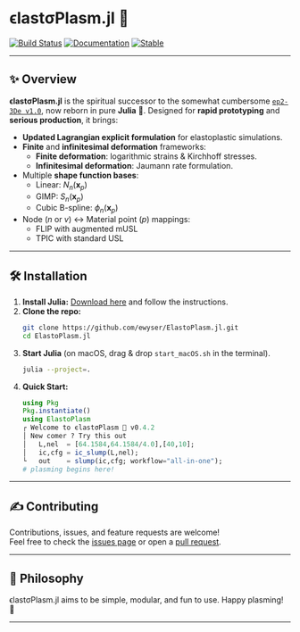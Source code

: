 # ϵlastσPlasm.jl 👻

[![Build Status](https://github.com/ewyser/ElastoPlasm.jl/workflows/CI/badge.svg)](https://github.com/ewyser/ElastoPlasm.jl/actions)
[![Documentation](https://github.com/ewyser/ElastoPlasm.jl/actions/workflows/docs.yaml/badge.svg)](https://github.com/ewyser/ElastoPlasm.jl/actions/workflows/docs.yaml)
[![Stable](https://img.shields.io/badge/docs-stable-blue.svg)](https://ewyser.github.io/ElastoPlasm.jl/stable)

<!--
[![](https://img.shields.io/badge/NVIDIA-CUDA-green.svg?logo=nvidia)](https://developer.nvidia.com/cuda-toolkit)
[![](https://img.shields.io/badge/AMD-ROCm-red.svg?logo=amd)](https://www.amd.com/en/products/software/rocm.html)
[![Stable](https://img.shields.io/badge/docs-stable-blue.svg)](https://juliaci.github.io/PkgTemplates.jl/stable)
[![](https://img.shields.io/badge/docs-stable-blue.svg?logo=quicklook)](https://github.com/LandslideSIM/MaterialPointSolver.jl/wiki)
[![](https://img.shields.io/badge/version-v0.3.0-926116)]()

[![](https://img.shields.io/badge/Intel-oneAPI-blue.svg?logo=intel)](https://www.intel.com/content/www/us/en/developer/tools/oneapi/overview.html)
[![](https://img.shields.io/badge/Apple-Metal-purple.svg?logo=apple)](https://developer.apple.com/metal/)
--->

---

## ✨ Overview

**ϵlastσPlasm.jl** is the spiritual successor to the somewhat cumbersome [`ep2-3De v1.0`](https://github.com/ewyser/ep2-3De), now reborn in pure **Julia** 🦑. Designed for **rapid prototyping** and **serious production**, it brings:

- **Updated Lagrangian explicit formulation** for elastoplastic simulations.
- **Finite** and **infinitesimal deformation** frameworks:
  - **Finite deformation**: logarithmic strains & Kirchhoff stresses.
  - **Infinitesimal deformation**: Jaumann rate formulation.
- Multiple **shape function bases**:
    - Linear: $N_n(\boldsymbol{x}_p)$
    - GIMP: $S_n(\boldsymbol{x}_p)$
    - Cubic B-spline: $\phi_n(\boldsymbol{x}_p)$
- Node ($n$ or $v$) ↔ Material point ($p$) mappings:
    - FLIP with augmented mUSL
    - TPIC with standard USL

---

## 🛠️ Installation

1. **Install Julia:** [Download here](https://julialang.org/downloads/) and follow the instructions.
2. **Clone the repo:**
   ```sh
   git clone https://github.com/ewyser/ElastoPlasm.jl.git
   cd ElastoPlasm.jl
   ```
3. **Start Julia** (on macOS, drag & drop `start_macOS.sh` in the terminal).
   ```sh
   julia --project=. 
   ```
4. **Quick Start:**
    ```julia
    using Pkg
    Pkg.instantiate()
    using ElastoPlasm
    ┌ Welcome to ϵlastσPlasm 👻 v0.4.2
    │ New comer ? Try this out
    │   L,nel  = [64.1584,64.1584/4.0],[40,10];
    │   ic,cfg = ic_slump(L,nel);
    └   out    = slump(ic,cfg; workflow="all-in-one");
    # plasming begins here!
    ```

---

## ✍️ Contributing

Contributions, issues, and feature requests are welcome!  
Feel free to check the [issues page](https://github.com/ewyser/ElastoPlasm.jl/issues) or open a [pull request](https://github.com/ewyser/ElastoPlasm.jl/pulls).

---

## 🧠 Philosophy

ϵlastσPlasm.jl aims to be simple, modular, and fun to use. Happy plasming! 🎉

---

